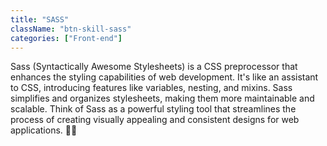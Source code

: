 ```yaml
---
title: "SASS"
className: "btn-skill-sass"
categories: ["Front-end"]
---
```


Sass (Syntactically Awesome Stylesheets) is a CSS preprocessor that enhances the styling capabilities of web development. It's like an assistant to CSS, introducing features like variables, nesting, and mixins. Sass simplifies and organizes stylesheets, making them more maintainable and scalable. Think of Sass as a powerful styling tool that streamlines the process of creating visually appealing and consistent designs for web applications. 🎨🚀
